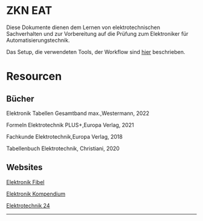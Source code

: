 # ZKN EAT


Diese Dokumente dienen dem Lernen von elektrotechnischen Sachverhalten und zur Vorbereitung auf die Prüfung zum Elektroniker für Automatisierungstechnik.

Das Setup, die verwendeten Tools, der Workflow sind [hier](https://github.com/kodekeep/zkn) beschrieben.

# Resourcen

## Bücher
Elektronik Tabellen Gesamtband max.,Westermann, 2022

Formeln Elektrotechnik PLUS+,Europa Verlag, 2021

Fachkunde Elektrotechnik,Europa Verlag, 2018

Tabellenbuch Elektrotechnik, Christiani, 2020

## Websites
[Elektronik Fibel](http://www.elektronik-fibel.de)

[Elektronik Kompendium](http://www.elektronik-kompendium)

[Elektrotechnik 24](https://www.youtube.com/results?search_query=elektrotechnik+24)

---
